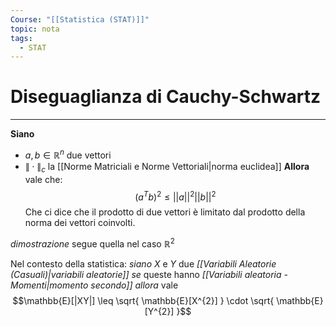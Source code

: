 ```yaml
---
Course: "[[Statistica (STAT)]]"
topic: nota
tags:
  - STAT
---
```

# Diseguaglianza di Cauchy-Schwartz
---
__Siano__
- $a, b \in \mathbb{R}^n$ due vettori
- $\|\cdot\|_c$ la [[Norme Matriciali e Norme Vettoriali|norma euclidea]] 
__Allora__ vale che:
$$ (a^T b)^2 \leq ||a||^2 ||b||^2$$
Che ci dice che il prodotto di due vettori è limitato dal prodotto della norma dei vettori coinvolti.

_dimostrazione_
	segue quella nel caso $\mathbb{R}^{2}$ 



Nel contesto della statistica:
_siano_ $X$ e $Y$ due _[[Variabili Aleatorie (Casuali)|variabili aleatorie]]_ 
_se_ queste hanno _[[Variabili aleatoria - Momenti|momento secondo]]_ 
_allora_ vale $$\mathbb{E}[|XY|] \leq \sqrt{ \mathbb{E}[X^{2}] } \cdot \sqrt{ \mathbb{E}[Y^{2}] }$$



